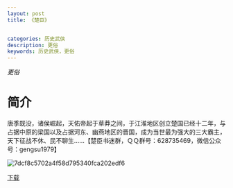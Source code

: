 ```yaml
---
layout: post
title: 《楚臣》


categories: 历史武侠
description: 更俗
keywords: 历史武侠，更俗
---
```


*更俗*

# 简介

唐季既没，诸侯崛起，天佑帝起于草莽之间，于江淮地区创立楚国已经十二年，与占据中原的梁国以及占据河东、幽燕地区的晋国，成为当世最为强大的三大霸主，天下征战不休、民不聊生……【楚臣书迷群，ＱＱ群号：628735469，微信公众号：gengsu1979】

![7dcf8c5702a4f58d795340fca202edf6](http://tvax3.sinaimg.cn/large/008dGP0Fgy1gu2teqcepej306o08wq33.jpg)

[下载](https://link.jscdn.cn/1drv/aHR0cHM6Ly8xZHJ2Lm1zL3QvcyFBaGU2R2dNWmVFb2poU3hLZm1ScktvNmtHT3czP2U9ME1Ualhq.txt)
